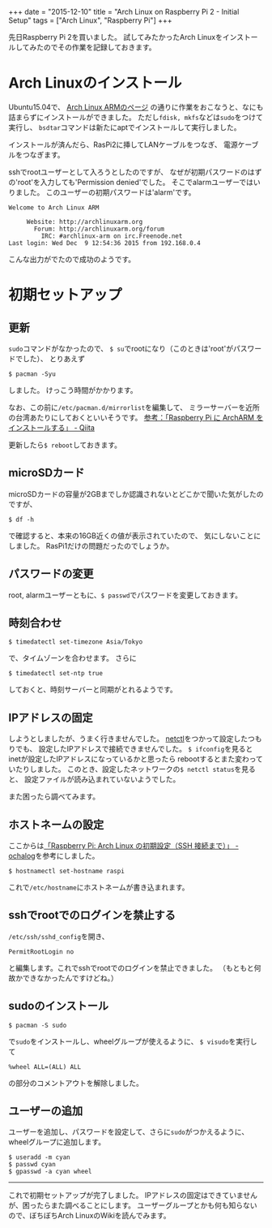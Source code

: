 +++
date = "2015-12-10"
title = "Arch Linux on Raspberry Pi 2 - Initial Setup"
tags = ["Arch Linux", "Raspberry Pi"]
+++

先日Raspberry Pi 2を買いました。
試してみたかったArch Linuxをインストールしてみたのでその作業を記録しておきます。

# Arch Linuxのインストール
Ubuntu15.04で、
[Arch Linux ARMのページ](http://archlinuxarm.org/platforms/armv7/broadcom/raspberry-pi-2)
の通りに作業をおこなうと、なにも詰まらずにインストールができました。
ただし`fdisk, mkfs`などは`sudo`をつけて実行し、
`bsdtar`コマンドは新たにaptでインストールして実行しました。

インストールが済んだら、RasPi2に挿してLANケーブルをつなぎ、
電源ケーブルをつなぎます。

sshでrootユーザーとして入ろうとしたのですが、
なぜが初期パスワードのはずの'root'を入力しても'Permission denied'でした。
そこでalarmユーザーではいりました。
このユーザーの初期パスワードは'alarm'です。

```shell
Welcome to Arch Linux ARM

     Website: http://archlinuxarm.org
       Forum: http://archlinuxarm.org/forum
         IRC: #archlinux-arm on irc.Freenode.net
Last login: Wed Dec  9 12:54:36 2015 from 192.168.0.4
```

こんな出力がでたので成功のようです。

# 初期セットアップ
## 更新
`sudo`コマンドがなかったので、
`$ su`でrootになり（このときは'root'がパスワードでした）、
とりあえず

```shell
$ pacman -Syu
```

しました。
けっこう時間がかかります。

なお、この前に`/etc/pacman.d/mirrorlist`を編集して、
ミラーサーバーを近所の台湾あたりにしておくといいそうです。
[参考：「Raspberry Pi に ArchARM をインストールする」 - Qiita](http://qiita.com/masahixixi/items/97b40ff0e9d126b296bd#%E5%88%9D%E6%9C%9F%E3%82%BB%E3%83%83%E3%83%88%E3%82%A2%E3%83%83%E3%83%97)

更新したら`$ reboot`しておきます。

## microSDカード
microSDカードの容量が2GBまでしか認識されないとどこかで聞いた気がしたのですが、

```shell
$ df -h
```

で確認すると、本来の16GB近くの値が表示されていたので、
気にしないことにしました。
RasPi1だけの問題だったのでしょうか。

## パスワードの変更
root, alarmユーザーともに、`$ passwd`でパスワードを変更しておきます。

## 時刻合わせ
```shell
$ timedatectl set-timezone Asia/Tokyo
```

で、タイムゾーンを合わせます。
さらに

```shell
$ timedatectl set-ntp true
```

しておくと、時刻サーバーと同期がとれるようです。

## IPアドレスの固定
しようとしましたが、うまく行きませんでした。
[netctl](https://wiki.archlinuxjp.org/index.php/Netctl)をつかって設定したつもりでも、
設定したIPアドレスで接続できませんでした。
`$ ifconfig`を見るとinetが設定したIPアドレスになっているかと思ったら
rebootするとまた変わっていたりしました。
このとき、設定したネットワークの`$ netctl status`を見ると、
設定ファイルが読み込まれていないようでした。

また困ったら調べてみます。

## ホストネームの設定
ここからは[「Raspberry Pi: Arch Linux の初期設定（SSH 接続まで）」 - ochalog](http://ochaochaocha3.hateblo.jp/entry/2014/04/19/raspberry-pi-initial-setting-of-arch-linux-for-ssh-connecting)を参考にしました。

```shell
$ hostnamectl set-hostname raspi
```

これで`/etc/hostname`にホストネームが書き込まれます。

## sshでrootでのログインを禁止する
`/etc/ssh/sshd_config`を開き、

```shell
PermitRootLogin no
```

と編集します。これでsshでrootでのログインを禁止できました。
（もともと何故かできなかったんですけどね。）

## sudoのインストール
```shell
$ pacman -S sudo
```
で`sudo`をインストールし、wheelグループが使えるように、
`$ visudo`を実行して

```shell
%wheel ALL=(ALL) ALL
```

の部分のコメントアウトを解除しました。

## ユーザーの追加
ユーザーを追加し、パスワードを設定して、さらに`sudo`がつかえるように、
wheelグループに追加します。

```shell
$ useradd -m cyan
$ passwd cyan
$ gpasswd -a cyan wheel
```

---

これで初期セットアップが完了しました。
IPアドレスの固定はできていませんが、困ったらまた調べることにします。
ユーザーグループとかも何も知らないので、ぼちぼちArch LinuxのWikiを読んでみます。
